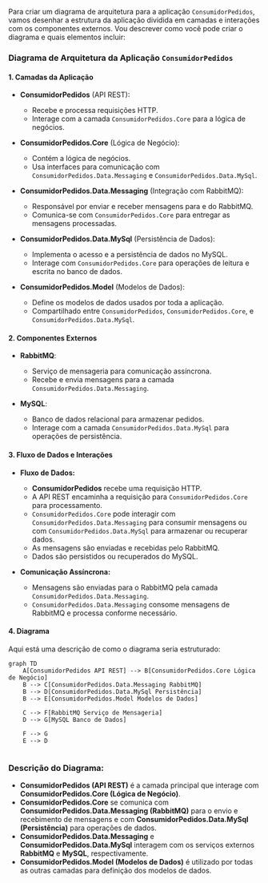 Para criar um diagrama de arquitetura para a aplicação `ConsumidorPedidos`, vamos desenhar a estrutura da aplicação dividida em camadas e interações com os componentes externos. Vou descrever como você pode criar o diagrama e quais elementos incluir:

### Diagrama de Arquitetura da Aplicação `ConsumidorPedidos`

#### 1. **Camadas da Aplicação**

- **ConsumidorPedidos** (API REST):
  - Recebe e processa requisições HTTP.
  - Interage com a camada `ConsumidorPedidos.Core` para a lógica de negócios.

- **ConsumidorPedidos.Core** (Lógica de Negócio):
  - Contém a lógica de negócios.
  - Usa interfaces para comunicação com `ConsumidorPedidos.Data.Messaging` e `ConsumidorPedidos.Data.MySql`.

- **ConsumidorPedidos.Data.Messaging** (Integração com RabbitMQ):
  - Responsável por enviar e receber mensagens para e do RabbitMQ.
  - Comunica-se com `ConsumidorPedidos.Core` para entregar as mensagens processadas.

- **ConsumidorPedidos.Data.MySql** (Persistência de Dados):
  - Implementa o acesso e a persistência de dados no MySQL.
  - Interage com `ConsumidorPedidos.Core` para operações de leitura e escrita no banco de dados.

- **ConsumidorPedidos.Model** (Modelos de Dados):
  - Define os modelos de dados usados por toda a aplicação.
  - Compartilhado entre `ConsumidorPedidos`, `ConsumidorPedidos.Core`, e `ConsumidorPedidos.Data.MySql`.

#### 2. **Componentes Externos**

- **RabbitMQ**:
  - Serviço de mensageria para comunicação assíncrona.
  - Recebe e envia mensagens para a camada `ConsumidorPedidos.Data.Messaging`.

- **MySQL**:
  - Banco de dados relacional para armazenar pedidos.
  - Interage com a camada `ConsumidorPedidos.Data.MySql` para operações de persistência.

#### 3. **Fluxo de Dados e Interações**

- **Fluxo de Dados:**
  - **ConsumidorPedidos** recebe uma requisição HTTP.
  - A API REST encaminha a requisição para `ConsumidorPedidos.Core` para processamento.
  - `ConsumidorPedidos.Core` pode interagir com `ConsumidorPedidos.Data.Messaging` para consumir mensagens ou com `ConsumidorPedidos.Data.MySql` para armazenar ou recuperar dados.
  - As mensagens são enviadas e recebidas pelo RabbitMQ.
  - Dados são persistidos ou recuperados do MySQL.

- **Comunicação Assíncrona:**
  - Mensagens são enviadas para o RabbitMQ pela camada `ConsumidorPedidos.Data.Messaging`.
  - `ConsumidorPedidos.Data.Messaging` consome mensagens de RabbitMQ e processa conforme necessário.
  
#### 4. **Diagrama**

Aqui está uma descrição de como o diagrama seria estruturado:

```mermaid
graph TD
    A[ConsumidorPedidos API REST] --> B[ConsumidorPedidos.Core Lógica de Negócio]
    B --> C[ConsumidorPedidos.Data.Messaging RabbitMQ]
    B --> D[ConsumidorPedidos.Data.MySql Persistência]
    B --> E[ConsumidorPedidos.Model Modelos de Dados]

    C --> F[RabbitMQ Serviço de Mensageria]
    D --> G[MySQL Banco de Dados]

    F --> G
    E --> D


```

### Descrição do Diagrama:

- **ConsumidorPedidos (API REST)** é a camada principal que interage com **ConsumidorPedidos.Core (Lógica de Negócio)**.
- **ConsumidorPedidos.Core** se comunica com **ConsumidorPedidos.Data.Messaging (RabbitMQ)** para o envio e recebimento de mensagens e com **ConsumidorPedidos.Data.MySql (Persistência)** para operações de dados.
- **ConsumidorPedidos.Data.Messaging** e **ConsumidorPedidos.Data.MySql** interagem com os serviços externos **RabbitMQ** e **MySQL**, respectivamente.
- **ConsumidorPedidos.Model (Modelos de Dados)** é utilizado por todas as outras camadas para definição dos modelos de dados.

